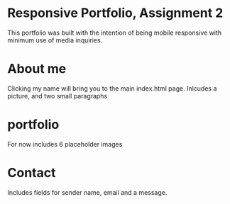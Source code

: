 # Responsive Portfolio, Assignment 2
This portfolio was built with the intention of being mobile responsive with minimum use of media inquiries.
# About me
Clicking my name will bring you to the main index.html page. Inlcudes a picture, and two small paragraphs
# portfolio
For now includes 6 placeholder images
# Contact
Includes fields for sender name, email and a message.